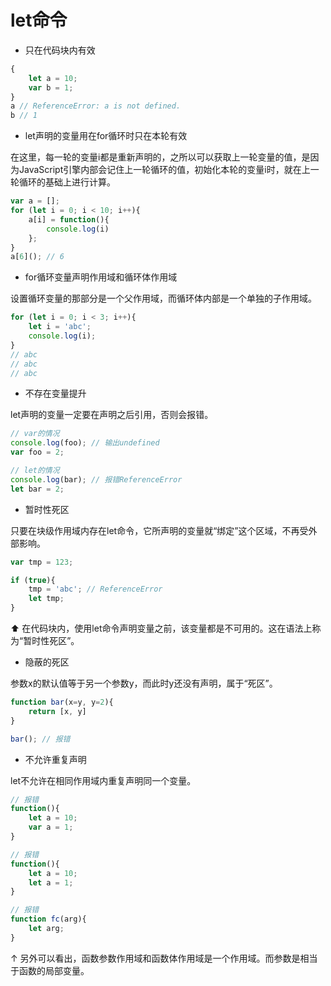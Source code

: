 # let命令
- 只在代码块内有效
```js
{
    let a = 10;
    var b = 1;
}
a // ReferenceError: a is not defined.
b // 1
```
- let声明的变量用在for循环时只在本轮有效

在这里，每一轮的变量i都是重新声明的，之所以可以获取上一轮变量的值，是因为JavaScript引擎内部会记住上一轮循环的值，初始化本轮的变量i时，就在上一轮循环的基础上进行计算。
```js
var a = [];
for (let i = 0; i < 10; i++){
    a[i] = function(){
        console.log(i)
    };
}
a[6](); // 6
```
- for循环变量声明作用域和循环体作用域

设置循环变量的那部分是一个父作用域，而循环体内部是一个单独的子作用域。
```js
for (let i = 0; i < 3; i++){
    let i = 'abc';
    console.log(i);
}
// abc
// abc 
// abc
```
- 不存在变量提升

let声明的变量一定要在声明之后引用，否则会报错。
```js
// var的情况
console.log(foo); // 输出undefined
var foo = 2; 

// let的情况
console.log(bar); // 报错ReferenceError
let bar = 2;
```
- 暂时性死区

只要在块级作用域内存在let命令，它所声明的变量就“绑定”这个区域，不再受外部影响。
```js
var tmp = 123;

if (true){
    tmp = 'abc'; // ReferenceError
    let tmp;
}
```
⬆ 在代码块内，使用let命令声明变量之前，该变量都是不可用的。这在语法上称为“暂时性死区”。

- 隐蔽的死区

参数x的默认值等于另一个参数y，而此时y还没有声明，属于“死区”。
```js
function bar(x=y, y=2){
    return [x, y]
}

bar(); // 报错
```
- 不允许重复声明

let不允许在相同作用域内重复声明同一个变量。
```js
// 报错
function(){
    let a = 10;
    var a = 1;
}

// 报错 
function(){
    let a = 10;
    let a = 1;
}

// 报错
function fc(arg){
    let arg;
}
```

↑ 另外可以看出，函数参数作用域和函数体作用域是一个作用域。而参数是相当于函数的局部变量。